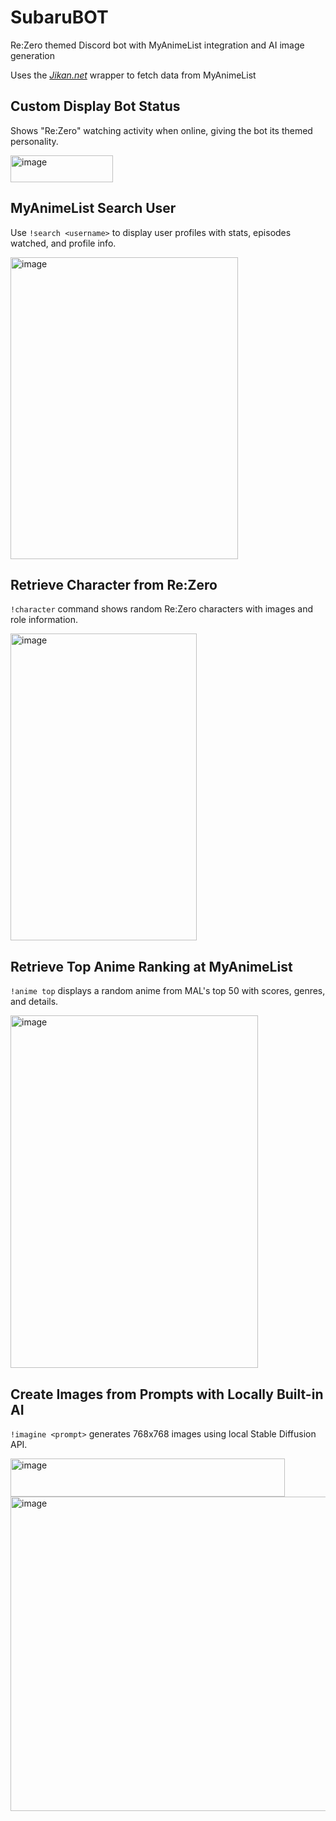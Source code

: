 # SubaruBOT
Re:Zero themed Discord bot with MyAnimeList integration and AI image generation

Uses the [_Jikan.net_](https://github.com/Ervie/jikan.net) wrapper to fetch data from MyAnimeList

## Custom Display Bot Status
Shows "Re:Zero" watching activity when online, giving the bot its themed personality.

<img width="164" height="43" alt="image" src="https://github.com/user-attachments/assets/404b5f9b-090d-45ca-b138-d74e52c09351" />

## MyAnimeList Search User
Use `!search <username>` to display user profiles with stats, episodes watched, and profile info.

<img width="364" height="483" alt="image" src="https://github.com/user-attachments/assets/5d0f2e4d-b942-4afb-b7d7-bfdaac0ada21" />

## Retrieve Character from Re:Zero
`!character` command shows random Re:Zero characters with images and role information.

<img width="298" height="491" alt="image" src="https://github.com/user-attachments/assets/e0fed4ee-0a2b-491c-a1e1-fd6c34bb38ae" />

## Retrieve Top Anime Ranking at MyAnimeList
`!anime top` displays a random anime from MAL's top 50 with scores, genres, and details.

<img width="396" height="564" alt="image" src="https://github.com/user-attachments/assets/920cf0b5-8f08-4752-9b93-7c7622f10a8f" />

## Create Images from Prompts with Locally Built-in AI
`!imagine <prompt>` generates 768x768 images using local Stable Diffusion API.

<img width="439" height="61" alt="image" src="https://github.com/user-attachments/assets/8f5ade5c-0a04-44b9-84fc-c0bc5119348a" />
<img width="1226" height="503" alt="image" src="https://github.com/user-attachments/assets/e4b17a5f-f71a-4fc5-8202-5739437af11b" />
